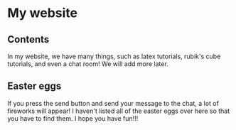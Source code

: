 My website
==========

Contents
-------

In my website, we have many things, such as latex tutorials, rubik's cube tutorials, and even a chat room!
We will add more later.

Easter eggs
-----------

If you press the send button and send your message to the chat, a lot of fireworks will appear! I haven't listed all of the easter eggs over here so that you have to find them. I hope you have fun!!!
